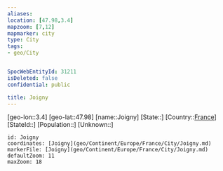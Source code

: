 ```yaml
---
aliases: 
location: [47.98,3.4]
mapzoom: [7,12] 
mapmarker: city 
type: City
tags:
- geo/City


SpocWebEntityId: 31211
isDeleted: false
confidential: public

title: Joigny
---
```

[geo-lon::3.4]
[geo-lat::47.98]
[name::Joigny]
[State::]
[Country::[France](geo/Continent/Europe/France.md)]
[StateId::]
[Population::]
[Unknown::]


```leaflet
id: Joigny
coordinates: [Joigny](geo/Continent/Europe/France/City/Joigny.md)
markerFile: [Joigny](geo/Continent/Europe/France/City/Joigny.md)
defaultZoom: 11 
maxZoom: 18
```


